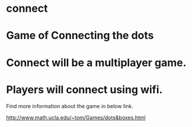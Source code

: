 # connect

# Game of Connecting the dots

# Connect will be a multiplayer game.

# Players will connect using wifi.


Find more information about the game in below link.

http://www.math.ucla.edu/~tom/Games/dots&boxes.html
